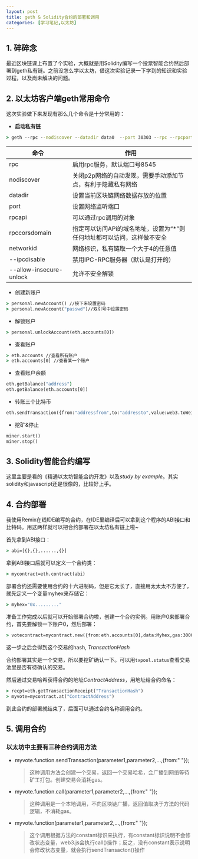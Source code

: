 ```yaml
---
layout: post
title: geth & Solidity合约的部署和调用
categories: [学习笔记,以太坊]
---
```




## 1. 碎碎念

最近区块链课上布置了个实验，大概就是用Solidity编写一个投票智能合约然后部署到geth私有链。之前没怎么学以太坊，借这次实验记录一下学到的知识和实验过程，以及尚未解决的问题。

## 2. 以太坊客户端geth常用命令

这次实验做下来发现有那么几个命令是十分常用的：

* **启动私有链**

```cmd
> geth --rpc --nodiscover --datadir data0  --port 30303 --rpc --rpcport 8545 --rpcapi "db,eth,net,web3" --rpccorsdomain "*" --networkid 1108 --ipcdisable console --allow-insecure-unlock
```



| 命令                    | 作用                                                         |
| ----------------------- | ------------------------------------------------------------ |
| rpc                     | 启用rpc服务，默认端口号8545                                  |
| nodiscover              | 关闭p2p网络的自动发现，需要手动添加节点，有利于隐藏私有网络  |
| datadir                 | 设置当前区块链网络数据存放的位置                             |
| port                    | 设置网络监听端口                                             |
| rpcapi                  | 可以通过rpc调用的对象                                        |
| rpccorsdomain           | 指定可以访问APi的域名地址，设置为“*”则任何地址都可以访问，这样做不安全 |
| networkid               | 网络标识，私有链取一个大于4的任意值                          |
| --ipcdisable            | 禁用IPC-RPC服务器（默认是打开的）                            |
| --allow-insecure-unlock | 允许不安全解锁                                               |

* 创建新账户

```cmd
> personal.newAccount() //接下来设置密码
> personal.newAccount("passwd")//双引号中设置密码
```

* 解锁账户

```cmd
> personal.unlockAccount(eth.accounts[0])
```

* 查看账户

```cmd
> eth.accounts //查看所有账户
> eth.accounts[0] //查看某一个账户
```

* 查看账户余额

```cmd
eth.getBalance("address")
eth.getBalance(eth.accounts[0])
```

* 转账三个比特币

```cmd
eth.sendTransaction({from:"addressfrom",to:"addressto",value:web3.toWei(3,"ether")})
```

* 挖矿&停止

```cmd
miner.start()
miner.stop()
```

## 3. Solidity智能合约编写

这里主要是看的《精通以太坊智能合约开发》以及*study by example*。其实solidity和javascript还是很像的，比较好上手。

## 4. 合约部署

我使用Remix在线IDE编写的合约，在IDE里编译后可以拿到这个程序的ABI接口和比特码。用这两样就可以把合约部署在以太坊私有链上啦~

首先拿到ABI接口：

```cmd
> abi=[{},{},......,{}]
```

拿到ABI接口后就可以定义一个合约类：

```cmd
> mycontract=eth.contract(abi)
```

部署合约还需要使用合约的十六进制码，但是它太长了，直接用太太太不方便了，就先定义一个变量myhex来存储它：

```cmd
> myhex="0x........."
```

准备工作完成以后就可以开始部署合约啦，创建一个合约实例。用账户0来部署合约，首先要解锁一下账户0，然后部署：

```cmd
> votecontract=mycontract.new({from:eth.accounts[0],data:Myhex,gas:3000000})
```

这一步之后会得到这个交易的hash, *TransactionHash*

合约部署其实是一个交易，所以要挖矿确认一下。可以用`txpool.status`查看交易池里是否有待确认的交易。

然后通过交易哈希获得合约的地址*ContractAddress*，用地址给合约命名：

```cmd
> recpt=eth.getTransactionReceipt("TransactionHash")
> myvote=mycontract.at("ContractAddress")
```

到此合约的部署就结束了，后面可以通过合约名称调用合约。

## 5. 调用合约

### 以太坊中主要有三种合约调用方法

* myvote.function.sendTransaction(parameter1,parameter2,...,{from:" "});

  > 这种调用方法会创建一个交易，返回一个交易哈希，会广播到网络等待矿工打包。创建交易会消耗gas。

* myvote.function.call(parameter1,parameter2,...,{from:" "});

  > 这种调用是一个本地调用，不向区块链广播，返回值取决于方法的代码逻辑，不消耗gas。

* myvote.function(parameter1,parameter2,...,{from:" "});

  > 这个调用根据方法的constant标识来执行，有constant标识说明不会修改状态变量，web3.js会执行call()操作；反之，没有constant表示说明会修改状态变量，就会执行sendTransacton()操作

